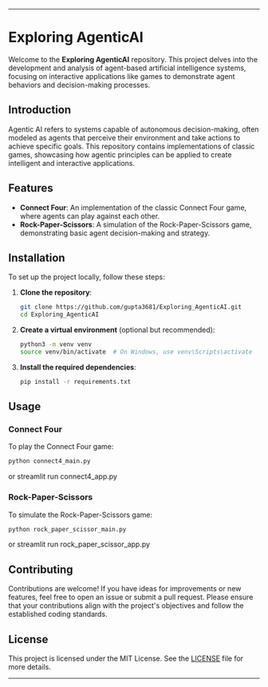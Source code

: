 
---

# Exploring AgenticAI

Welcome to the **Exploring AgenticAI** repository. This project delves into the development and analysis of agent-based artificial intelligence systems, focusing on interactive applications like games to demonstrate agent behaviors and decision-making processes.


## Introduction

Agentic AI refers to systems capable of autonomous decision-making, often modeled as agents that perceive their environment and take actions to achieve specific goals. This repository contains implementations of classic games, showcasing how agentic principles can be applied to create intelligent and interactive applications.

## Features

- **Connect Four**: An implementation of the classic Connect Four game, where agents can play against each other.
- **Rock-Paper-Scissors**: A simulation of the Rock-Paper-Scissors game, demonstrating basic agent decision-making and strategy.

## Installation

To set up the project locally, follow these steps:

1. **Clone the repository**:

   ```bash
   git clone https://github.com/gupta3681/Exploring_AgenticAI.git
   cd Exploring_AgenticAI
   ```

2. **Create a virtual environment** (optional but recommended):

   ```bash
   python3 -m venv venv
   source venv/bin/activate  # On Windows, use venv\Scripts\activate
   ```

3. **Install the required dependencies**:

   ```bash
   pip install -r requirements.txt
   ```

## Usage

### Connect Four

To play the Connect Four game:

```bash
python connect4_main.py
```
or streamlit run connect4_app.py

### Rock-Paper-Scissors

To simulate the Rock-Paper-Scissors game:

```bash
python rock_paper_scissor_main.py
```
or streamlit run rock_paper_scissor_app.py

## Contributing

Contributions are welcome! If you have ideas for improvements or new features, feel free to open an issue or submit a pull request. Please ensure that your contributions align with the project's objectives and follow the established coding standards.

## License

This project is licensed under the MIT License. See the [LICENSE](LICENSE) file for more details.

---
